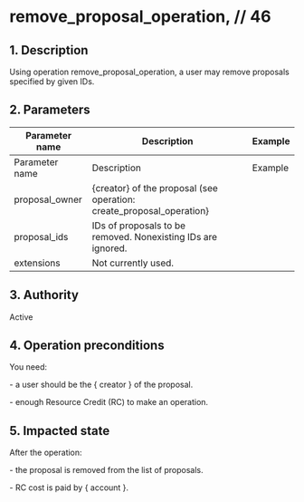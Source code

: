 # remove\_proposal\_operation, // 46

## 1. Description

Using operation remove\_proposal\_operation, a user may remove proposals specified by given IDs.

## 2. Parameters

| Parameter name | Description | Example |                                                                                                                              
| -------------- | ---------------------------------------------------------------- | ------------ |
| Parameter name  | Description                                                            | Example |
| proposal\_owner | {creator} of the proposal (see operation: create\_proposal\_operation} |         |
| proposal\_ids   | IDs of proposals to be removed. Nonexisting IDs are ignored.           |         |
| extensions      | Not currently used.                                                    |         |


## 3. Authority

Active

## 4. Operation preconditions

You need:   

\- a user should be the { creator } of the proposal.   

\- enough Resource Credit (RC) to make an operation.

## 5. Impacted state

After the operation:

\- the proposal is removed from the list of proposals.   

\- RC cost is paid by { account }.